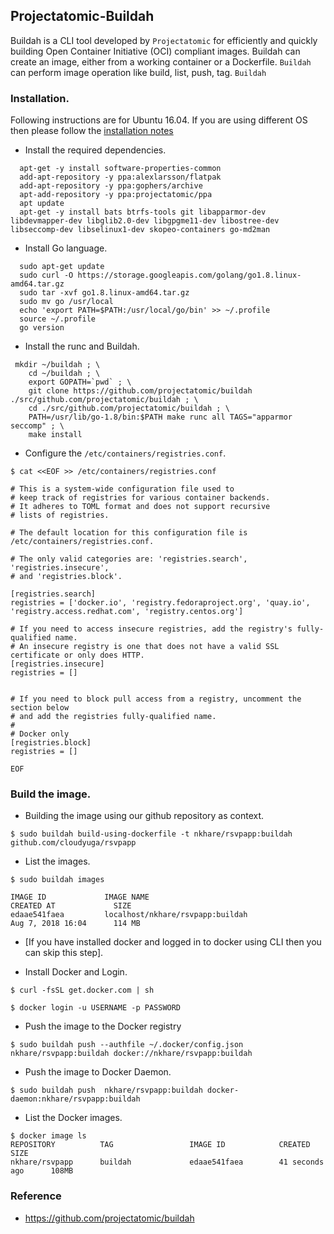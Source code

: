 ## Projectatomic-Buildah
Buildah is a CLI tool developed by `Projectatomic` for efficiently and quickly building Open Container Initiative (OCI) compliant images. Buildah can create an image, either from a working container or a Dockerfile. `Buildah` can perform image operation like build, list, push, tag. `Buildah`


### Installation.

Following instructions are for Ubuntu 16.04. If you are using different OS then please follow the [installation notes](https://github.com/projectatomic/buildah/blob/master/install.md)

- Install the required dependencies.
```
  apt-get -y install software-properties-common
  add-apt-repository -y ppa:alexlarsson/flatpak
  add-apt-repository -y ppa:gophers/archive
  apt-add-repository -y ppa:projectatomic/ppa
  apt update
  apt-get -y install bats btrfs-tools git libapparmor-dev libdevmapper-dev libglib2.0-dev libgpgme11-dev libostree-dev libseccomp-dev libselinux1-dev skopeo-containers go-md2man
```

- Install Go language.
```
  sudo apt-get update
  sudo curl -O https://storage.googleapis.com/golang/go1.8.linux-amd64.tar.gz
  sudo tar -xvf go1.8.linux-amd64.tar.gz
  sudo mv go /usr/local
  echo 'export PATH=$PATH:/usr/local/go/bin' >> ~/.profile
  source ~/.profile
  go version
```

- Install the runc and Buildah.
```
 mkdir ~/buildah ; \
    cd ~/buildah ; \
    export GOPATH=`pwd` ; \
    git clone https://github.com/projectatomic/buildah ./src/github.com/projectatomic/buildah ; \
    cd ./src/github.com/projectatomic/buildah ; \
    PATH=/usr/lib/go-1.8/bin:$PATH make runc all TAGS="apparmor seccomp" ; \
    make install
```

- Configure the `/etc/containers/registries.conf`.
```
$ cat <<EOF >> /etc/containers/registries.conf

# This is a system-wide configuration file used to
# keep track of registries for various container backends.
# It adheres to TOML format and does not support recursive
# lists of registries.

# The default location for this configuration file is /etc/containers/registries.conf.

# The only valid categories are: 'registries.search', 'registries.insecure',
# and 'registries.block'.

[registries.search]
registries = ['docker.io', 'registry.fedoraproject.org', 'quay.io', 'registry.access.redhat.com', 'registry.centos.org']

# If you need to access insecure registries, add the registry's fully-qualified name.
# An insecure registry is one that does not have a valid SSL certificate or only does HTTP.
[registries.insecure]
registries = []


# If you need to block pull access from a registry, uncomment the section below
# and add the registries fully-qualified name.
#
# Docker only
[registries.block]
registries = []

EOF
```

### Build the image.

- Building the image using our github repository as context.
```
$ sudo buildah build-using-dockerfile -t nkhare/rsvpapp:buildah github.com/cloudyuga/rsvpapp 
```

- List the images.
```
$ sudo buildah images

IMAGE ID             IMAGE NAME                                               CREATED AT             SIZE
edaae541faea         localhost/nkhare/rsvpapp:buildah                         Aug 7, 2018 16:04      114 MB

```
- [If you have installed docker and logged in to docker using CLI then you can skip this step].

- Install Docker and Login.
```
$ curl -fsSL get.docker.com | sh

$ docker login -u USERNAME -p PASSWORD
```

- Push the image to the Docker registry 
```
$ sudo buildah push --authfile ~/.docker/config.json nkhare/rsvpapp:buildah docker://nkhare/rsvpapp:buildah
```

- Push the image to Docker Daemon.
```
$ sudo buildah push  nkhare/rsvpapp:buildah docker-daemon:nkhare/rsvpapp:buildah
```

- List the Docker images.
```
$ docker image ls
REPOSITORY          TAG                 IMAGE ID            CREATED             SIZE
nkhare/rsvpapp      buildah             edaae541faea        41 seconds ago      108MB

```
### Reference
- https://github.com/projectatomic/buildah
